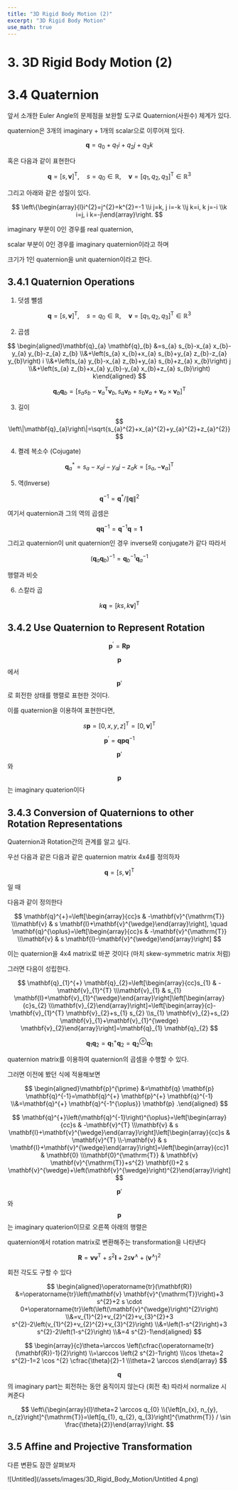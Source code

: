 ```yaml
---
title: "3D Rigid Body Motion (2)"
excerpt: "3D Rigid Body Motion"
use_math: true
---
```

# 3. 3D Rigid Body Motion (2)

# 3.4 Quaternion

앞서 소개한 Euler Angle의 문제점을 보완할 도구로 Quaternion(사원수) 체계가 있다.

quaternion은 3개의 imaginary + 1개의 scalar으로 이루어져 있다.


$$
\mathbf{q}=q_{0}+q_{1} i+q_{2} j+q_{3} k
$$


혹은 다음과 같이 표현한다


$$
\mathbf{q}=[s, \mathbf{v}]^{\mathrm{T}}, \quad s=q_{0} \in \mathbb{R}, \quad \mathbf{v}=\left[q_{1}, q_{2}, q_{3}\right]^{\mathrm{T}} \in \mathbb{R}^{3}
$$


그리고 아래와 같은 성질이 있다.


$$
\left\{\begin{array}{l}i^{2}=j^{2}=k^{2}=-1 \\i j=k, j i=-k \\j k=i, k j=-i \\k i=j, i k=-j\end{array}\right.
$$


imaginary 부분이 0인 경우를 real quaternion,

scalar 부분이 0인 경우를 imaginary quaternion이라고 하며

크기가 1인 quaternion을 unit quaternion이라고 한다.

## 3.4.1 Quaternion Operations

1. 덧셈 뺄셈


$$
\mathbf{q}=[s, \mathbf{v}]^{\mathrm{T}}, \quad s=q_{0} \in \mathbb{R}, \quad \mathbf{v}=\left[q_{1}, q_{2}, q_{3}\right]^{\mathrm{T}} \in \mathbb{R}^{3}
$$


2. 곱셈


$$
\begin{aligned}\mathbf{q}_{a} \mathbf{q}_{b} &=s_{a} s_{b}-x_{a} x_{b}-y_{a} y_{b}-z_{a} z_{b} \\&+\left(s_{a} x_{b}+x_{a} s_{b}+y_{a} z_{b}-z_{a} y_{b}\right) i \\&+\left(s_{a} y_{b}-x_{a} z_{b}+y_{a} s_{b}+z_{a} x_{b}\right) j \\&+\left(s_{a} z_{b}+x_{a} y_{b}-y_{a} x_{b}+z_{a} s_{b}\right) k\end{aligned}
$$



$$
\mathbf{q}_{a} \mathbf{q}_{b}=\left[s_{a} s_{b}-\mathbf{v}_{a}^{\mathrm{T}} \mathbf{v}_{b}, s_{a} \mathbf{v}_{b}+s_{b} \mathbf{v}_{a}+\mathbf{v}_{a} \times \mathbf{v}_{b}\right]^{\mathrm{T}}
$$


3. 길이


$$
\left\|\mathbf{q}_{a}\right\|=\sqrt{s_{a}^{2}+x_{a}^{2}+y_{a}^{2}+z_{a}^{2}}
$$


4. 켤레 복소수 (Cojugate)


$$
\mathbf{q}_{a}^{*}=s_{a}-x_{a} i-y_{a} j-z_{a} k=\left[s_{a},-\mathbf{v}_{a}\right]^{\mathrm{T}}
$$


5. 역(Inverse)


$$
\mathbf{q}^{-1}=\mathbf{q}^{*} /\|\mathbf{q}\|^{2}
$$


여기서 quaternion과 그의 역의 곱셈은 


$$
\mathbf{q} \mathbf{q}^{-1}=\mathbf{q}^{-1} \mathbf{q}=\mathbf{1}
$$


그리고 quaternion이 unit quaternion인 경우 inverse와 conjugate가 같다 따라서


$$
\left(\mathbf{q}_{a} \mathbf{q}_{b}\right)^{-1}=\mathbf{q}_{b}^{-1} \mathbf{q}_{a}^{-1}
$$


행렬과 비슷

6. 스칼라 곱


$$
k \mathbf{q}=[k s, k \mathbf{v}]^{\mathrm{T}}
$$


## 3.4.2 Use Quaternion to Represent Rotation


$$
\mathbf{p}^{\prime}=\mathbf{R} \mathbf{p}
$$



$$
\textbf{p}
$$
에서 
$$
\textbf{p}'
$$
로 회전한 상태를 행렬로 표현한 것이다.

이를 quaternion을 이용하여 표현한다면,


$$
s \mathbf{p}=[0, x, y, z]^{\mathrm{T}}=[0, \mathbf{v}]^{\mathrm{T}}
$$



$$
\mathbf{p}^{\prime}=\mathbf{q p q}^{-1}
$$



$$
\textbf{p}'
$$
와 
$$
\textbf{p}
$$
는 imaginary quaterion이다

## 3.4.3 Conversion of Quaternions to other Rotation Representations

Quaternion과 Rotation간의 관계를 알고 싶다.

우선 다음과 같은 다음과 같은 quaternion matrix 4x4를 정의하자


$$
\mathbf{q}=[s, \mathbf{v}]^{\mathrm{T}}
$$


일 때

다음과 같이 정의한다


$$
\mathbf{q}^{+}=\left[\begin{array}{cc}s & -\mathbf{v}^{\mathrm{T}} \\\mathbf{v} & s \mathbf{I}+\mathbf{v}^{\wedge}\end{array}\right], \quad \mathbf{q}^{\oplus}=\left[\begin{array}{cc}s & -\mathbf{v}^{\mathrm{T}} \\\mathbf{v} & s \mathbf{I}-\mathbf{v}^{\wedge}\end{array}\right]
$$


이는 quaternion을 4x4 matrix로 바꾼 것이다 (마치 skew-symmetric matrix 처럼)

그러면 다음이 성립한다.


$$
\mathbf{q}_{1}^{+} \mathbf{q}_{2}=\left[\begin{array}{cc}s_{1} & -\mathbf{v}_{1}^{T} \\\mathbf{v}_{1} & s_{1} \mathbf{I}+\mathbf{v}_{1}^{\wedge}\end{array}\right]\left[\begin{array}{c}s_{2} \\\mathbf{v}_{2}\end{array}\right]=\left[\begin{array}{c}-\mathbf{v}_{1}^{T} \mathbf{v}_{2}+s_{1} s_{2} \\s_{1} \mathbf{v}_{2}+s_{2} \mathbf{v}_{1}+\mathbf{v}_{1}^{\wedge} \mathbf{v}_{2}\end{array}\right]=\mathbf{q}_{1} \mathbf{q}_{2}
$$



$$
\mathbf{q}_{1} \mathbf{q}_{2}=\mathbf{q}_{1}^{+} \mathbf{q}_{2}=\mathbf{q}_{2}^{\oplus} \mathbf{q}_{1}
$$


quaternion matrix를 이용하여 quaternion의 곱셈을 수행할 수 있다.

그러면 이전에 봤던 식에 적용해보면


$$
\begin{aligned}\mathbf{p}^{\prime} &=\mathbf{q} \mathbf{p} \mathbf{q}^{-1}=\mathbf{q}^{+} \mathbf{p}^{+} \mathbf{q}^{-1} \\&=\mathbf{q}^{+} \mathbf{q}^{-1^{\oplus}} \mathbf{p} .\end{aligned}
$$



$$
\mathbf{q}^{+}\left(\mathbf{q}^{-1}\right)^{\oplus}=\left[\begin{array}{cc}s & -\mathbf{v}^{T} \\\mathbf{v} & s \mathbf{I}+\mathbf{v}^{\wedge}\end{array}\right]\left[\begin{array}{cc}s & \mathbf{v}^{T} \\-\mathbf{v} & s \mathbf{I}+\mathbf{v}^{\wedge}\end{array}\right]=\left[\begin{array}{cc}1 & \mathbf{0} \\\mathbf{0}^{\mathrm{T}} & \mathbf{v} \mathbf{v}^{\mathrm{T}}+s^{2} \mathbf{I}+2 s \mathbf{v}^{\wedge}+\left(\mathbf{v}^{\wedge}\right)^{2}\end{array}\right]
$$



$$
\textbf{p}'
$$
와 
$$
\textbf{p}
$$
는 imaginary quaterion이므로 오른쪽 아래의 행렬은

quaternion에서 rotation matrix로 변환해주는 transformation을 나타낸다


$$
\mathbf{R}=\mathbf{v} \mathbf{v}^{\mathrm{T}}+s^{2} \mathbf{I}+2 s \mathbf{v}^{\wedge}+\left(\mathbf{v}^{\wedge}\right)^{2}
$$


회전 각도도 구할 수 있다


$$
\begin{aligned}\operatorname{tr}(\mathbf{R}) &=\operatorname{tr}\left(\mathbf{v} \mathbf{v}^{\mathrm{T}}\right)+3 s^{2}+2 s \cdot 0+\operatorname{tr}\left(\left(\mathbf{v}^{\wedge}\right)^{2}\right) \\&=v_{1}^{2}+v_{2}^{2}+v_{3}^{2}+3 s^{2}-2\left(v_{1}^{2}+v_{2}^{2}+v_{3}^{2}\right) \\&=\left(1-s^{2}\right)+3 s^{2}-2\left(1-s^{2}\right) \\&=4 s^{2}-1\end{aligned}
$$



$$
\begin{array}{c}\theta=\arccos \left(\cfrac{\operatorname{tr}(\mathbf{R})-1}{2}\right) \\=\arccos \left(2 s^{2}-1\right) \\\cos \theta=2 s^{2}-1=2 \cos ^{2} \cfrac{\theta}{2}-1 \\\theta=2 \arccos s\end{array}
$$



$$
\textbf{q}
$$
의 imaginary part는 회전하는 동안 움직이지 않는다 (회전 축) 따라서 normalize 시켜준다


$$
\left\{\begin{array}{l}\theta=2 \arccos q_{0} \\{\left[n_{x}, n_{y}, n_{z}\right]^{\mathrm{T}}=\left[q_{1}, q_{2}, q_{3}\right]^{\mathrm{T}} / \sin \frac{\theta}{2}}\end{array}\right.
$$


## 3.5 Affine and Projective Transformation

다른 변환도 잠깐 살펴보자

![Untitled](/assets/images/3D_Rigid_Body_Motion/Untitled 4.png)